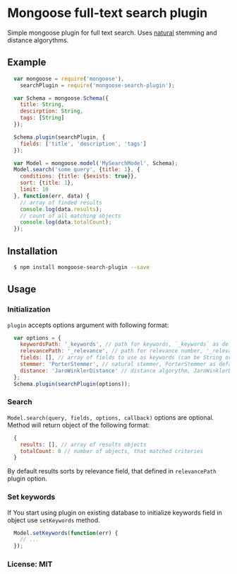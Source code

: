 # Mongoose full-text search plugin

Simple mongoose plugin for full text search.
Uses [natural](https://github.com/NaturalNode/natural) stemming and distance algorythms.

## Example
``` js
  var mongoose = require('mongoose'),
    searchPlugin = require('mongoose-search-plugin');

  var Schema = mongoose.Schema({
    title: String,
    descirption: String,
    tags: [String]
  });

  Schema.plugin(searchPlugin, {
    fields: ['title', 'description', 'tags']
  });

  var Model = mongoose.model('MySearchModel', Schema);
  Model.search('some query', {title: 1}, {
    conditions: {title: {$exists: true}},
    sort: {title: 1},
    limit: 10
  }, function(err, data) {
    // array of finded results
    console.log(data.results);
    // count of all matching objects
    console.log(data.totalCount);
  });
```

## Installation
``` bash
  $ npm install mongoose-search-plugin --save
```

## Usage

### Initialization
`plugin` accepts options argument with following format:
``` js
  var options = {
    keywordsPath: '_keywords', // path for keywords, `_keywords` as default
    relevancePath: '_relevance', // path for relevance number, '_relevance' as default
    fields: [], // array of fields to use as keywords (can be String or [String] types),
    stemmer: 'PorterStemmer', // natural stemmer, PorterStemmer as default
    distance: 'JaroWinklerDistance' // distance algorythm, JaroWinklerDistance as default
  };
  Schema.plugin(searchPlugin(options));
```

### Search
`Model.search(query, fields, options, callback)` options are optional.
Method will return object of the following format:
``` js
  {
    results: [], // array of results objects
    totalCount: 0 // number of objects, that matched criteries
  }
```
By default results sorts by relevance field, that defined in `relevancePath`
plugin option.

### Set keywords
If You start using plugin on existing database to initialize keywords field in object
use `setKeywords` method.
``` js
  Model.setKeywords(function(err) {
    // ...
  });
```

### License: MIT
